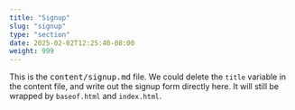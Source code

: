 ```yaml
---
title: "Signup"
slug: "signup"
type: "section"
date: 2025-02-02T12:25:40-08:00
weight: 999
---
```

This is the <kbd>content/signup.md</kbd> file.
We could delete the `title` variable in the content file, and write out the signup form directly here. It will still be wrapped by `baseof.html` and `index.html`.

